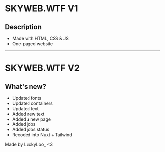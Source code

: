 # SKYWEB.WTF V1

## Description

- Made with HTML, CSS & JS
- One-paged website

-----------------------

# SKYWEB.WTF V2

## What's new?

- Updated fonts
- Updated containers
- Updated text
- Added new text
- Added a new page
- Added jobs
- Added jobs status
- Recoded into Nuxt + Tailwind

Made by LuckyLoo_ <3
